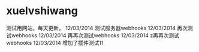 xuelvshiwang
============
测试用网站，每天更新。
12/03/2014 测试服务器webhooks
12/03/2014 再次测试webhooks
12/03/2014 再再次测试webhooks
12/03/2014 z再再次测试webhooks
12/03/2014 增加了插件测试11